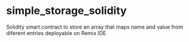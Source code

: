 # simple_storage_solidity
Solidity smart contract to store an array that maps name and value from diferent entries deployable on Remix IDE
